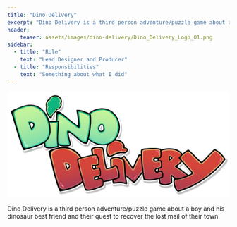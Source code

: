 ```yaml
---
title: "Dino Delivery"
excerpt: "Dino Delivery is a third person adventure/puzzle game about a boy and his dinosaur best friend and their quest to recover the lost mail of their town."
header:
    teaser: assets/images/dino-delivery/Dino_Delivery_Logo_01.png
sidebar:
  - title: "Role"
    text: "Lead Designer and Producer"
  - title: "Responsibilities"
    text: "Something about what I did"
---
```

![The Dino Delivery logo](/assets/images/dino-delivery/Dino_Delivery_Logo_01.png "Dino Delivery")<br>

Dino Delivery is a third person adventure/puzzle game about a boy and his dinosaur best friend and their quest to recover the lost mail of their town.
